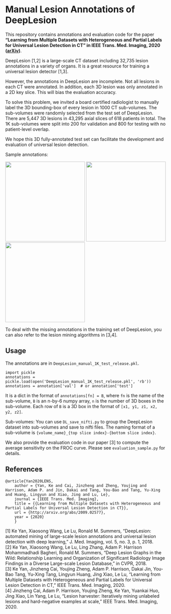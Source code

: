 # Manual Lesion Annotations of DeepLesion

This repository contains annotations and evaluation code for the paper **“Learning from Multiple Datasets with Heterogeneous and Partial Labels for Universal Lesion Detection in CT” in IEEE Trans. Med. Imaging, 2020 ([arXiv](https://arxiv.org/abs/2009.02577))**.

DeepLesion [1,2] is a large-scale CT dataset including 32,735 lesion annotations in a variety of organs.
It is a great resource for training a universal lesion detector [1,3].

However, the annotations in DeepLesion are incomplete.
Not all lesions in each CT were annotated. In addition, each 3D lesion was only annotated in a 2D key slice.
This will bias the evaluation accuracy.

To solve this problem, we invited a board certified radiologist to manually label the 3D bounding-box of every lesion in 1000 CT sub-volumes.
The sub-volumes were randomly selected from the test set of DeepLesion.
There are 5,447 3D lesions in 43,295 axial slices of 618 patients in total.
The 1K sub-volumes were split into 200 for validation and 800 for testing with no patient-level overlap.

We hope this 3D fully-annotated test set can facilitate the development and evaluation of universal lesion detection.

Sample annotations:
<p float="left">
  <img src="000238_04_02_082.png" width="250" />
  <img src="000530_04_01_320.png" width="250" /> 
  <img src="000560_03_01_064.png" width="250" />
</p>

To deal with the missing annotations in the training set of DeepLesion, you can also refer to the lesion mining algorithms in [3,4].

## Usage

The annotations are in `DeepLesion_manual_1K_test_release.pkl`. 

    import pickle
    annotations = pickle.load(open('DeepLesion_manual_1K_test_release.pkl', 'rb'))
    annotations = annotation['val']  # or annotation['test']

It is a dict in the format of `annotations[fn] = B`, 
where `fn` is the name of the sub-volume, `B` is an n-by-6 numpy array, `n` is the number of 3D boxes in the sub-volume.
Each row of `B` is a 3D box in the format of `[x1, y1, z1, x2, y2, z2]`.

Sub-volumes: You can use `DL_save_nifti.py` to group the DeepLesion dataset into sub-volumes and save to nifti files.
The naming format of a sub-volume is `{volume_name}_{top slice index}-{bottom slice index}`.

We also provide the evaluation code in our paper [3] to compute the average sensitivity on the FROC curve.
Please see `evaluation_sample.py` for details.

## References
    @article{Yan2020LENS,
        author = {Yan, Ke and Cai, Jinzheng and Zheng, Youjing and Harrison, Adam P. and Jin, Dakai and Tang, You-Bao and Tang, Yu-Xing and Huang, Lingyun and Xiao, Jing and Lu, Le},
        journal = {IEEE Trans. Med. Imaging},
        title = {{Learning from Multiple Datasets with Heterogeneous and Partial Labels for Universal Lesion Detection in CT}},
        url = {http://arxiv.org/abs/2009.02577},
        year = {2020}
        }

[1] Ke Yan, Xiaosong Wang, Le Lu, Ronald M. Summers, “DeepLesion: automated mining of large-scale lesion annotations and universal lesion detection with deep learning,” J. Med. Imaging, vol. 5, no. 3, p. 1, 2018.   
[2] Ke Yan, Xiaosong Wang, Le Lu, Ling Zhang, Adam P. Harrison Mohammadhadi Bagheri, Ronald M. Summers, “Deep Lesion Graphs in the Wild: Relationship Learning and Organization of Significant Radiology Image Findings in a Diverse Large-scale Lesion Database,” in CVPR, 2018.  
[3] Ke Yan, Jinzheng Cai, Youjing Zheng, Adam P. Harrison, Dakai Jin, You-Bao Tang, Yu-Xing Tang, Lingyun Huang, Jing Xiao, Le Lu, “Learning from Multiple Datasets with Heterogeneous and Partial Labels for Universal Lesion Detection in CT,” IEEE Trans. Med. Imaging, 2020.  
[4] Jinzheng Cai, Adam P. Harrison, Youjing Zheng, Ke Yan, Yuankai Huo, Jing Xiao, Lin Yang, Le Lu, “Lesion harvester: Iteratively mining unlabeled lesions and hard-negative examples at scale,” IEEE Trans. Med. Imaging, 2020.